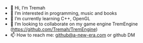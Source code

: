 - 👋 Hi, I’m Tremah
- 👀 I’m interested in programming, music and books
- 🌱 I’m currently learning C++, OpenGL
- 💞️ I’m looking to collaborate on my game engine TremEngine (https://github.com/Tremah/TremEngine)
- 📫 How to reach me: github@a-new-era.com or github DM

<!---
Tremah/Tremah is a ✨ special ✨ repository because its `README.md` (this file) appears on your GitHub profile.
You can click the Preview link to take a look at your changes.
--->
